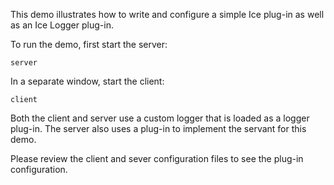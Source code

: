This demo illustrates how to write and configure a simple Ice plug-in
as well as an Ice Logger plug-in.

To run the demo, first start the server:
```
server
```

In a separate window, start the client:
```
client
```

Both the client and server use a custom logger that is loaded as
a logger plug-in. The server also uses a plug-in to implement the
servant for this demo.

Please review the client and sever configuration files to see the
plug-in configuration.